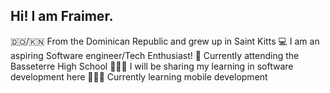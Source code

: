 ## Hi! I am Fraimer. 

🇩🇴/🇰🇳 From the Dominican Republic and grew up in Saint Kitts
💻 I am an aspiring Software engineer/Tech Enthusiast!
🏫 Currently attending the Basseterre High School
💁🏽‍♂️ I will be sharing my learning in software development here
👨🏽‍💻 Currently learning mobile development
